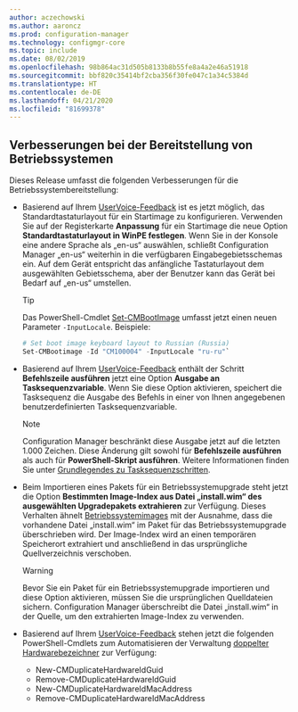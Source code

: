 ```yaml
---
author: aczechowski
ms.author: aaroncz
ms.prod: configuration-manager
ms.technology: configmgr-core
ms.topic: include
ms.date: 08/02/2019
ms.openlocfilehash: 98b864ac31d505b8133b8b55fe8a4a2e46a51918
ms.sourcegitcommit: bbf820c35414bf2cba356f30fe047c1a34c5384d
ms.translationtype: HT
ms.contentlocale: de-DE
ms.lasthandoff: 04/21/2020
ms.locfileid: "81699378"
---
```

## <a name="improvements-to-os-deployment"></a><a name="bkmk_osd"></a> Verbesserungen bei der Bereitstellung von Betriebssystemen

Dieses Release umfasst die folgenden Verbesserungen für die Betriebssystembereitstellung:

- Basierend auf Ihrem [UserVoice-Feedback](https://configurationmanager.uservoice.com/forums/300492-ideas/suggestions/35370691-ability-to-specify-the-keyboard-layout-in-the-boot) ist es jetzt möglich, das Standardtastaturlayout für ein Startimage zu konfigurieren. Verwenden Sie auf der Registerkarte **Anpassung** für ein Startimage die neue Option **Standardtastaturlayout in WinPE festlegen**. Wenn Sie in der Konsole eine andere Sprache als „en-us“ auswählen, schließt Configuration Manager „en-us“ weiterhin in die verfügbaren Eingabegebietsschemas ein. Auf dem Gerät entspricht das anfängliche Tastaturlayout dem ausgewählten Gebietsschema, aber der Benutzer kann das Gerät bei Bedarf auf „en-us“ umstellen.<!-- 4910348 -->

    > [!Tip]
    > Das PowerShell-Cmdlet [Set-CMBootImage](https://docs.microsoft.com/powershell/module/configurationmanager/set-cmbootimage?view=sccm-ps) umfasst jetzt einen neuen Parameter `-InputLocale`. Beispiele:
    >
    > ```PowerShell
    > # Set boot image keyboard layout to Russian (Russia)
    > Set-CMBootimage -Id "CM100004" -InputLocale "ru-ru"`
    > ```

- Basierend auf Ihrem [UserVoice-Feedback](https://configurationmanager.uservoice.com/forums/300492-ideas/suggestions/37927843-store-output-of-run-command-line-to-tsenv-with-ru) enthält der Schritt **Befehlszeile ausführen** jetzt eine Option **Ausgabe an Tasksequenzvariable**. Wenn Sie diese Option aktivieren, speichert die Tasksequenz die Ausgabe des Befehls in einer von Ihnen angegebenen benutzerdefinierten Tasksequenzvariable.<!-- 4798352  -->

    > [!Note]  
    > Configuration Manager beschränkt diese Ausgabe jetzt auf die letzten 1.000 Zeichen. Diese Änderung gilt sowohl für **Befehlszeile ausführen** als auch für **PowerShell-Skript ausführen**. Weitere Informationen finden Sie unter [Grundlegendes zu Tasksequenzschritten](../../../../../osd/understand/task-sequence-steps.md).

- Beim Importieren eines Pakets für ein Betriebssystemupgrade steht jetzt die Option **Bestimmten Image-Index aus Datei „install.wim“ des ausgewählten Upgradepakets extrahieren** zur Verfügung. Dieses Verhalten ähnelt [Betriebssystemimages](../../../../../osd/get-started/manage-operating-system-images.md#BKMK_AddOSImages) mit der Ausnahme, dass die vorhandene Datei „install.wim“ im Paket für das Betriebssystemupgrade überschrieben wird. Der Image-Index wird an einen temporären Speicherort extrahiert und anschließend in das ursprüngliche Quellverzeichnis verschoben.<!-- 4931110 -->

    > [!Warning]  
    > Bevor Sie ein Paket für ein Betriebssystemupgrade importieren und diese Option aktivieren, müssen Sie die ursprünglichen Quelldateien sichern. Configuration Manager überschreibt die Datei „install.wim“ in der Quelle, um den extrahierten Image-Index zu verwenden.

- Basierend auf Ihrem [UserVoice-Feedback](https://configurationmanager.uservoice.com/forums/300492-ideas/suggestions/18509686-create-a-powershell-cmdlet-too-add-edit-remove-dup) stehen jetzt die folgenden PowerShell-Cmdlets zum Automatisieren der Verwaltung [doppelter Hardwarebezeichner](../../../../../osd/deploy-use/use-pxe-to-deploy-windows-over-the-network.md#manage-duplicate-hardware-identifiers) zur Verfügung:<!-- 4852819 -->
    - New-CMDuplicateHardwareIdGuid
    - Remove-CMDuplicateHardwareIdGuid
    - New-CMDuplicateHardwareIdMacAddress
    - Remove-CMDuplicateHardwareIdMacAddress
